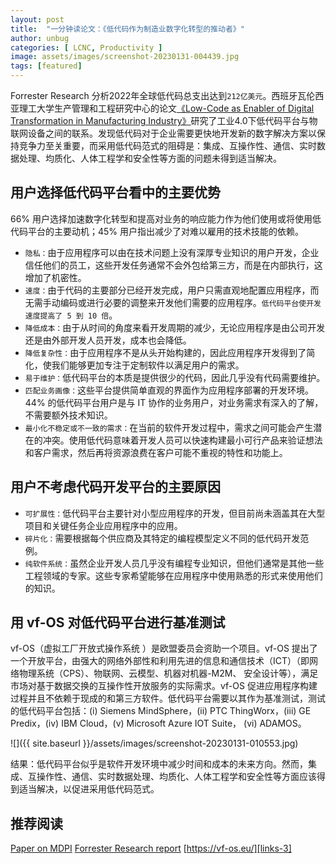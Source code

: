 ```yaml
---
layout: post
title:  "一分钟读论文：《低代码作为制造业数字化转型的推动者》"
author: unbug
categories: [ LCNC, Productivity ]
image: assets/images/screenshot-20230131-004439.jpg
tags: [featured]
---
```

Forrester Research 分析2022年全球低代码总支出达到`212亿美元`。西班牙⽡伦西亚理⼯⼤学⽣产管理和⼯程研究中⼼的论文[《Low-Code as Enabler of Digital Transformation in Manufacturing Industry》][paper1-url]研究了工业4.0下低代码平台与物联网设备之间的联系。发现低代码对于企业需要更快地开发新的数字解决方案以保持竞争力至关重要，而采用低代码范式的阻碍是：集成、互操作性、通信、实时数据处理、均质化、人体工程学和安全性等方面的问题未得到适当解决。

## 用户选择低代码平台看中的主要优势
66% 用户选择加速数字化转型和提高对业务的响应能力作为他们使用或将使用低代码平台的主要动机；45% 用户指出减少了对难以雇用的技术技能的依赖。
- `隐私：`由于应用程序可以由在技术问题上没有深厚专业知识的用户开发，企业信任他们的员工，这些开发任务通常不会外包给第三方，而是在内部执行，这增加了机密性。
- `速度：`由于代码的主要部分已经开发完成，用户只需直观地配置应用程序，而无需手动编码或进行必要的调整来开发他们需要的应用程序。`低代码平台使开发速度提高了 5 到 10 倍`。
- `降低成本：`由于从时间的角度来看开发周期的减少，无论应用程序是由公司开发还是由外部开发人员开发，成本也会降低。
- `降低复杂性：`由于应用程序不是从头开始构建的，因此应用程序开发得到了简化，使我们能够更加专注于定制软件以满足用户的需求。
- `易于维护：`低代码平台的本质是提供很少的代码，因此几乎没有代码需要维护。
- `匹配业务画像：`这些平台提供简单直观的界面作为应用程序部署的开发环境。44% 的低代码平台用户是与 IT 协作的业务用户，对业务需求有深入的了解，不需要额外技术知识。
- `最小化不稳定或不一致的需求：`在当前的软件开发过程中，需求之间可能会产生潜在的冲突。使用低代码意味着开发人员可以快速构建最小可行产品来验证想法和客户需求，然后再将资源浪费在客户可能不重视的特性和功能上。

## 用户不考虑代码开发平台的主要原因
- `可扩展性：`低代码平台主要针对小型应用程序的开发，但目前尚未涵盖其在大型项目和关键任务企业应用程序中的应用。
- `碎片化：`需要根据每个供应商及其特定的编程模型定义不同的低代码开发范例。
- `纯软件系统：`虽然企业开发人员几乎没有编程专业知识，但他们通常是其他一些工程领域的专家。这些专家希望能够在应用程序中使用熟悉的形式来使用他们的知识。


## 用 vf-OS 对低代码平台进行基准测试

vf-OS（虚拟工厂开放式操作系统 ）是欧盟委员会资助一个项目。vf-OS 提出了一个开放平台，由强大的网络外部性和利用先进的信息和通信技术（ICT）（即网络物理系统（CPS）、物联网、云模型、机器对机器-M2M、 安全设计等），满足市场对基于数据交换的互操作性开放服务的实际需求。vf-OS 促进应用程序构建过程并且不依赖于现成的和第三方软件。低代码平台需要以其作为基准测试，测试的低代码平台包括：(i) Siemens MindSphere，(ii) PTC ThingWorx，(iii) GE Predix，(iv) IBM Cloud，(v) Microsoft Azure IOT Suite， (vi) ADAMOS。

![]({{ site.baseurl }}/assets/images/screenshot-20230131-010553.jpg)

结果：低代码平台似乎是软件开发环境中减少时间和成本的未来方向。然而，集成、互操作性、通信、实时数据处理、均质化、人体工程学和安全性等方面应该得到适当解决，以促进采用低代码范式。


## 推荐阅读
[Paper on MDPI][links-1]
[Forrester Research report][links-2]
[https://vf-os.eu/][links-3]

[paper1-url]: https://pdfs.semanticscholar.org/24c4/2c8ea9453587d84fbccc5d659430f22ec9c2.pdf?_ga=2.63638383.1547079440.1675043344-2044131725.1673232871
[links-1]: https://www.mdpi.com/2076-3417/10/1/12
[links-2]: https://spear-tech.com/wp-content/uploads/2021/06/Forester-Report-LC-NC.pdf
[links-3]: https://vf-os.eu/